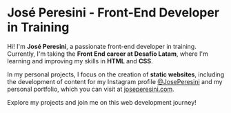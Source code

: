 # José Peresini - Front-End Developer in Training

Hi! I'm **José Peresini**, a passionate front-end developer in training. Currently, I'm taking the **Front End career at Desafío Latam**, where I'm learning and improving my skills in **HTML** and **CSS**.

In my personal projects, I focus on the creation of **static websites**, including the development of content for my Instagram profile [@JosePeresini](https://www.instagram.com/joseperesini) and my personal portfolio, which you can visit at [joseperesini.com](https://joseperesini.com).

Explore my projects and join me on this web development journey!
